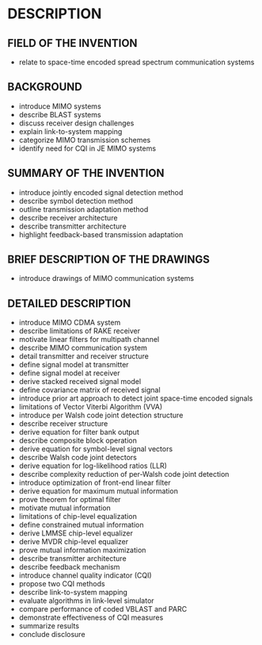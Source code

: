 # DESCRIPTION

## FIELD OF THE INVENTION

- relate to space-time encoded spread spectrum communication systems

## BACKGROUND

- introduce MIMO systems
- describe BLAST systems
- discuss receiver design challenges
- explain link-to-system mapping
- categorize MIMO transmission schemes
- identify need for CQI in JE MIMO systems

## SUMMARY OF THE INVENTION

- introduce jointly encoded signal detection method
- describe symbol detection method
- outline transmission adaptation method
- describe receiver architecture
- describe transmitter architecture
- highlight feedback-based transmission adaptation

## BRIEF DESCRIPTION OF THE DRAWINGS

- introduce drawings of MIMO communication systems

## DETAILED DESCRIPTION

- introduce MIMO CDMA system
- describe limitations of RAKE receiver
- motivate linear filters for multipath channel
- describe MIMO communication system
- detail transmitter and receiver structure
- define signal model at transmitter
- define signal model at receiver
- derive stacked received signal model
- define covariance matrix of received signal
- introduce prior art approach to detect joint space-time encoded signals
- limitations of Vector Viterbi Algorithm (VVA)
- introduce per Walsh code joint detection structure
- describe receiver structure
- derive equation for filter bank output
- describe composite block operation
- derive equation for symbol-level signal vectors
- describe Walsh code joint detectors
- derive equation for log-likelihood ratios (LLR)
- describe complexity reduction of per-Walsh code joint detection
- introduce optimization of front-end linear filter
- derive equation for maximum mutual information
- prove theorem for optimal filter
- motivate mutual information
- limitations of chip-level equalization
- define constrained mutual information
- derive LMMSE chip-level equalizer
- derive MVDR chip-level equalizer
- prove mutual information maximization
- describe transmitter architecture
- describe feedback mechanism
- introduce channel quality indicator (CQI)
- propose two CQI methods
- describe link-to-system mapping
- evaluate algorithms in link-level simulator
- compare performance of coded VBLAST and PARC
- demonstrate effectiveness of CQI measures
- summarize results
- conclude disclosure

